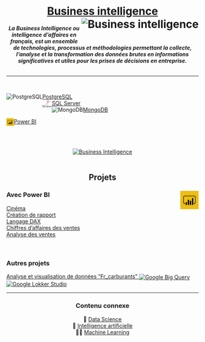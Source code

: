 <h1 align="center"><b><a href="https://github.com/MiKL5/artificialIntelligence/blob/master/docs/other/bi">Business intelligence</a></b> <a href="https://github.com/MiKL5/"><img src="assets/bi.svg" alt="Business intelligence" align="right" height="64px"></a></h1>
<div align="center">

<!-- [Définition](https://github.com/MiKL5/artificialIntelligence/blob/master/docs/other/bi)  
- -->

<b><i>La Business Intelligence ou intelligence d’affaires en français, est un ensemble de technologies, processus et méthodologies permettant la collecte, l’analyse et la transformation des données brutes en informations significatives et utiles pour les prises de décisions en entreprise.</i></b><br><br></div>
___

<br>

[PostgreSQL](https://github.com/MiKL5/PostgreSQL) <a href="https://github.com/MiKL5/PostgreSQL"> <img src="https://upload.wikimedia.org/wikipedia/commons/2/29/Postgresql_elephant.svg" alt="PostgreSQL" align="left" height="20px"> </a>  
[SQL Server](https://github.com/MiKL5/SQLserver) <a href="https://github.com/MiKL5/SQLserver"> <img src="assets/Microsoft_SQL_Server.svg" alt="SQL Server" align="left" height="20px"> </a>  
[MongoDB](https://github.com/MiKL5/MongoDB) <a href="https://github.com/MiKL5/MongoDB"> <img src="assets/mongodb_original_logo_icon_146424.svg" alt="MongoDB" align="left" height="20px"> </a>  


[Power BI](https://github.com/MiKL5/PowerBI) <a href="https://github.com/MiKL5/PowerBI"> <img src="https://github.com/MiKL5/PowerBI/raw/master/assets/powerBi.png" alt="Power BI" align="left" height="20px"> </a>  
<!-- [Google Big Query](projects/sp98) <a href=""> <img src="https://www.gstatic.com/bricks/image/d1a2346b57ea1c97bc4f8f01f289620f45c33d66bcd5b1372252fce3533cae4a.svg" alt="Google Big Query" align="left" height="20px"> </a>  
[Locker Studio](projects/sp98) <a href=""> <img src="https://www.gstatic.com/analytics-lego/svg/ic_looker_studio.svg" alt="Google Lokker Studio" align="left" height="20px"> </a>   -->

<br><div align="center"><br>
<a href="docs"><img src="assets/bidw.jpg" alt="Business Intelligence" width="400"></a><br><br><h2><b>Projets</b></h2>
<h3 align="left">Avec Power BI<img align="right" src="https://github.com/MiKL5/PowerBI/raw/master/assets/powerBi.png" alt="Power BI" height="48px"></h3></div> 

[Cinéma](https://github.com/MiKL5/PowerBI/tree/master/3_cinema)  
[Création de rapport](https://github.com/MiKL5/PowerBI/tree/master/6_rapportCinema)  
[Langage DAX](https://github.com/MiKL5/PowerBI/tree/master/8_tpDax)  
[Chiffres d’affaires des ventes](https://github.com/MiKL5/PowerBI/blob/master/9_tpVentes)  
[Analyse des ventes](https://github.com/MiKL5/PowerBI/blob/master/10_tpVentes1)  
<br><br>

<h3>Autres projets</h3> 
<a href="projects/sp98">Analyse et visualisation de données “Fr_carburants” <img src="https://www.gstatic.com/bricks/image/d1a2346b57ea1c97bc4f8f01f289616f45c33d66bcd5b1372252fce3533cae4a.svg" alt="Google Big Query" align="center" height="20px"> <img src="https://www.gstatic.com/analytics-lego/svg/ic_looker_studio.svg" alt="Google Lokker Studio" align="center" height="20px"> </a>  

<!-- <br><div align="center"><h3><a href="docs" alt="Documentation">Documentation</a></h3><br> -->
___
<div align="center"><h3><b>Contenu connexe</b></h3>

🧠 [Data Science](https://github.com/MiKL5/DS)  
🤖 [Intelligence artificielle](https://github.com/MiKL5/Artificial_Intelligence/)  
🤖🧠 [Machine Learning](https://github.com/MiKL5/machineLearning)  
<!-- 🤖📶 [IOT and AIoT](https://github.com/MiKL5/aiot)  -->
<!-- 🤖 [Robotique](https://github.com/MiKL5/robotics)   -->